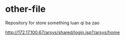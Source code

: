 # other-file
Repository for store something luan qi ba zao 

http://172.17.100.67/arsys/shared/login.jsp?/arsys/home
